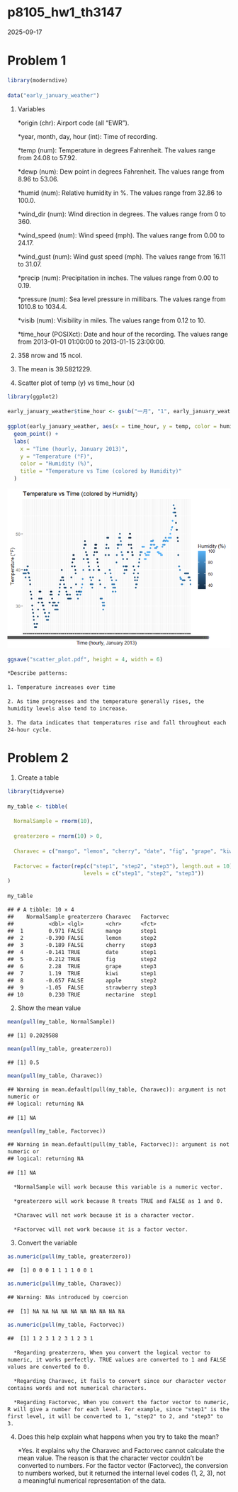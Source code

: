 p8105_hw1_th3147
================
2025-09-17

# Problem 1

``` r
library(moderndive)

data("early_january_weather")
```

1.  Variables

    \*origin (chr): Airport code (all “EWR”).

    \*year, month, day, hour (int): Time of recording.

    \*temp (num): Temperature in degrees Fahrenheit. The values range
    from 24.08 to 57.92.

    \*dewp (num): Dew point in degrees Fahrenheit. The values range from
    8.96 to 53.06.

    \*humid (num): Relative humidity in %. The values range from 32.86
    to 100.0.

    \*wind_dir (num): Wind direction in degrees. The values range from 0
    to 360.

    \*wind_speed (num): Wind speed (mph). The values range from 0.00 to
    24.17.

    \*wind_gust (num): Wind gust speed (mph). The values range from
    16.11 to 31.07.

    \*precip (num): Precipitation in inches. The values range from 0.00
    to 0.19.

    \*pressure (num): Sea level pressure in millibars. The values range
    from 1010.8 to 1034.4.

    \*visib (num): Visibility in miles. The values range from 0.12 to
    10.

    \*time_hour (POSIXct): Date and hour of the recording. The values
    range from 2013-01-01 01:00:00 to 2013-01-15 23:00:00.

2.  358 nrow and 15 ncol.

3.  The mean is 39.5821229.

4.  Scatter plot of temp (y) vs time_hour (x)

``` r
library(ggplot2)

early_january_weather$time_hour <- gsub("一月", "1", early_january_weather$time_hour)

ggplot(early_january_weather, aes(x = time_hour, y = temp, color = humid)) +
  geom_point() +
  labs(
    x = "Time (hourly, January 2013)",
    y = "Temperature (°F)",
    color = "Humidity (%)",
    title = "Temperature vs Time (colored by Humidity)"
  )
```

![](p8105_hw1_th3147_files/figure-gfm/unnamed-chunk-2-1.png)<!-- -->

``` r
ggsave("scatter_plot.pdf", height = 4, width = 6)
```

    *Describe patterns:

    1. Temperature increases over time

    2. As time progresses and the temperature generally rises, the humidity levels also tend to increase.

    3. The data indicates that temperatures rise and fall throughout each 24-hour cycle.

# Problem 2

1.  Create a table

``` r
library(tidyverse)

my_table <- tibble(
  
  NormalSample = rnorm(10),
  
  greaterzero = rnorm(10) > 0,
  
  Charavec = c("mango", "lemon", "cherry", "date", "fig", "grape", "kiwi", "apple", "strawberry", "nectarine"),
  
  Factorvec = factor(rep(c("step1", "step2", "step3"), length.out = 10),
                        levels = c("step1", "step2", "step3"))
)

my_table
```

    ## # A tibble: 10 × 4
    ##    NormalSample greaterzero Charavec   Factorvec
    ##           <dbl> <lgl>       <chr>      <fct>    
    ##  1        0.971 FALSE       mango      step1    
    ##  2       -0.390 FALSE       lemon      step2    
    ##  3       -0.189 FALSE       cherry     step3    
    ##  4       -0.141 TRUE        date       step1    
    ##  5       -0.212 TRUE        fig        step2    
    ##  6        2.28  TRUE        grape      step3    
    ##  7        1.19  TRUE        kiwi       step1    
    ##  8       -0.657 FALSE       apple      step2    
    ##  9       -1.05  FALSE       strawberry step3    
    ## 10        0.230 TRUE        nectarine  step1

2.  Show the mean value

``` r
mean(pull(my_table, NormalSample))
```

    ## [1] 0.2029588

``` r
mean(pull(my_table, greaterzero))
```

    ## [1] 0.5

``` r
mean(pull(my_table, Charavec))
```

    ## Warning in mean.default(pull(my_table, Charavec)): argument is not numeric or
    ## logical: returning NA

    ## [1] NA

``` r
mean(pull(my_table, Factorvec))
```

    ## Warning in mean.default(pull(my_table, Factorvec)): argument is not numeric or
    ## logical: returning NA

    ## [1] NA

      *NormalSample will work because this variable is a numeric vector.

      *greaterzero will work because R treats TRUE and FALSE as 1 and 0.

      *Charavec will not work because it is a character vector.

      *Factorvec will not work because it is a factor vector.

3.  Convert the variable

``` r
as.numeric(pull(my_table, greaterzero))
```

    ##  [1] 0 0 0 1 1 1 1 0 0 1

``` r
as.numeric(pull(my_table, Charavec))
```

    ## Warning: NAs introduced by coercion

    ##  [1] NA NA NA NA NA NA NA NA NA NA

``` r
as.numeric(pull(my_table, Factorvec))
```

    ##  [1] 1 2 3 1 2 3 1 2 3 1

      *Regarding greaterzero, When you convert the logical vector to numeric, it works perfectly. TRUE values are converted to 1 and FALSE values are converted to 0. 

      *Regarding Charavec, it fails to convert since our character vector contains words and not numerical characters.

      *Regarding Factorvec, When you convert the factor vector to numeric, R will give a number for each level. For example, since "step1" is the first level, it will be converted to 1, "step2" to 2, and "step3" to 3.

4.  Does this help explain what happens when you try to take the mean?

    \*Yes. it explains why the Charavec and Factorvec cannot calculate
    the mean value. The reason is that the character vector couldn’t be
    converted to numbers. For the factor vector (Factorvec), the
    conversion to numbers worked, but it returned the internal level
    codes (1, 2, 3), not a meaningful numerical representation of the
    data.
